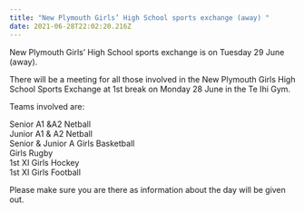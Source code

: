 ```yaml
---
title: "New Plymouth Girls’ High School sports exchange (away) "
date: 2021-06-28T22:02:20.216Z
---
```

New Plymouth Girls’ High School sports exchange is on Tuesday 29 June (away).

There will be a meeting for all those involved in the New Plymouth Girls High School Sports Exchange at 1st break on Monday 28 June in the Te Ihi Gym.


Teams involved are:  
Senior A1 &A2 Netball  
Junior A1 & A2 Netball  
Senior & Junior A Girls Basketball  
Girls Rugby  
1st XI Girls Hockey  
1st XI Girls Football


Please make sure you are there as information about the day will be given out.	

